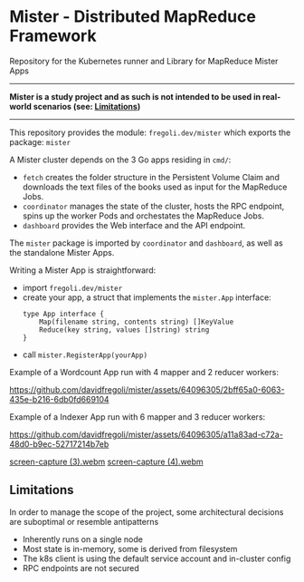 # Mister - Distributed MapReduce Framework

Repository for the Kubernetes runner and Library for MapReduce Mister Apps

---

**Mister is a study project and as such is not intended to be used in real-world scenarios (see: [Limitations](#limitations))**

---

This repository provides the module: `fregoli.dev/mister` which exports the package: `mister`

A Mister cluster depends on the 3 Go apps residing in `cmd/`:
- `fetch` creates the folder structure in the Persistent Volume Claim and downloads the text files of the books used as input  for the MapReduce Jobs.
- `coordinator` manages the state of the cluster, hosts the RPC endpoint, spins up the worker Pods and orchestates the MapReduce Jobs.
- `dashboard` provides the Web interface and the API endpoint.

The `mister` package is imported by `coordinator` and `dashboard`, as well as the standalone Mister Apps.

Writing a Mister App is straightforward:
- import `fregoli.dev/mister`
- create your app, a struct that implements the `mister.App` interface:
  ```
  type App interface {
      Map(filename string, contents string) []KeyValue
      Reduce(key string, values []string) string
  }
  ```
- call `mister.RegisterApp(yourApp)`


Example of a Wordcount App run with 4 mapper and 2 reducer workers:

https://github.com/davidfregoli/mister/assets/64096305/2bff65a0-6063-435e-b216-6db0fd669104

Example of a Indexer App run with 6 mapper and 3 reducer workers:

https://github.com/davidfregoli/mister/assets/64096305/a11a83ad-c72a-48d0-b9ec-52717214b7eb

[screen-capture (3).webm](https://github.com/davidfregoli/mister/assets/64096305/d506eb97-4e72-4073-8c07-d274043dbd63)
[screen-capture (4).webm](https://github.com/davidfregoli/mister/assets/64096305/27e5f516-d64e-42dd-817c-36f4d46d5d7a)


## Limitations
In order to manage the scope of the project, some architectural decisions are suboptimal or resemble antipatterns
- Inherently runs on a single node
- Most state is in-memory, some is derived from filesystem
- The k8s client is using the default service account and in-cluster config
- RPC endpoints are not secured
